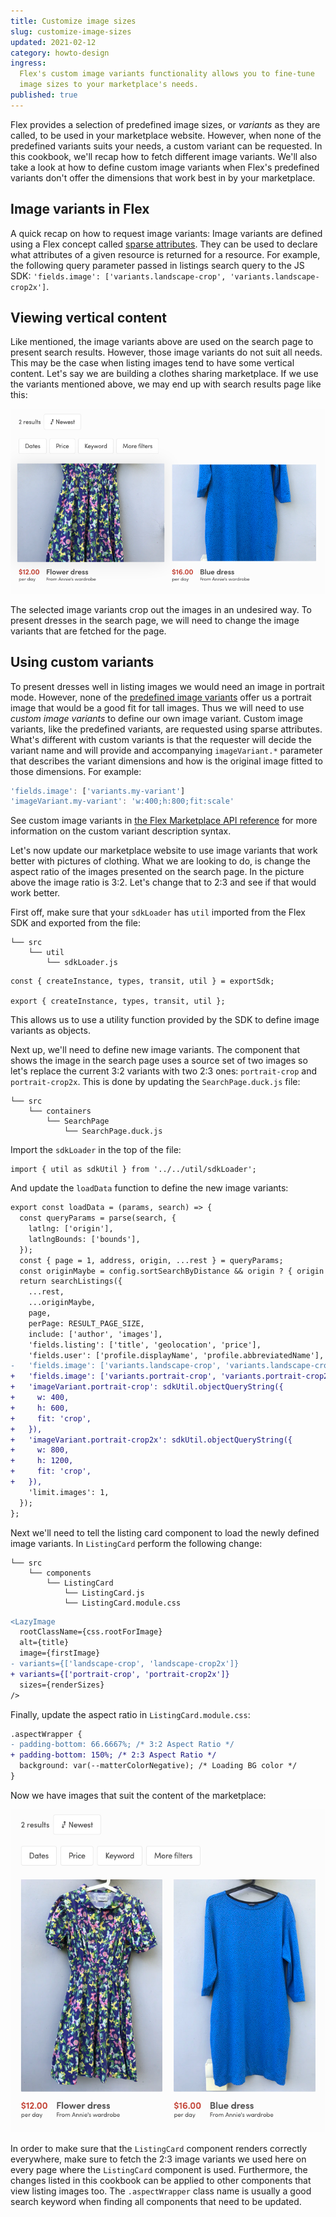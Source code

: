 ```yaml
---
title: Customize image sizes
slug: customize-image-sizes
updated: 2021-02-12
category: howto-design
ingress:
  Flex's custom image variants functionality allows you to fine-tune
  image sizes to your marketplace's needs.
published: true
---
```


Flex provides a selection of predefined image sizes, or _variants_ as
they are called, to be used in your marketplace website. However, when
none of the predefined variants suits your needs, a custom variant can
be requested. In this cookbook, we'll recap how to fetch different image
variants. We'll also take a look at how to define custom image variants
when Flex's predefined variants don't offer the dimensions that work
best in by your marketplace.

## Image variants in Flex

A quick recap on how to request image variants: Image variants are
defined using a Flex concept called
[sparse attributes](https://www.sharetribe.com/api-reference/index.html#sparse-attributes).
They can be used to declare what attributes of a given resource is
returned for a resource. For example, the following query parameter
passed in listings search query to the JS SDK:
`'fields.image': ['variants.landscape-crop', 'variants.landscape-crop2x']`.

## Viewing vertical content

Like mentioned, the image variants above are used on the search page to
present search results. However, those image variants do not suit all
needs. This may be the case when listing images tend to have some
vertical content. Let's say we are building a clothes sharing
marketplace. If we use the variants mentioned above, we may end up with
search results page like this:

![Landscape variants on tall images](landscape-search.png 'Landscape variants on tall images')

The selected image variants crop out the images in an undesired way. To
present dresses in the search page, we will need to change the image
variants that are fetched for the page.

## Using custom variants

To present dresses well in listing images we would need an image in
portrait mode. However, none of the
[predefined image variants](https://www.sharetribe.com/api-reference/marketplace.html#images)
offer us a portrait image that would be a good fit for tall images. Thus
we will need to use _custom image variants_ to define our own image
variant. Custom image variants, like the predefined variants, are
requested using sparse attributes. What's different with custom variants
is that the requester will decide the variant name and will provide and
accompanying `imageVariant.*` parameter that describes the variant
dimensions and how is the original image fitted to those dimensions. For
example:

```js
'fields.image': ['variants.my-variant']
'imageVariant.my-variant': 'w:400;h:800;fit:scale'
```

See custom image variants in
[the Flex Marketplace API reference](https://www.sharetribe.com/api-reference/marketplace.html#image-variants)
for more information on the custom variant description syntax.

Let's now update our marketplace website to use image variants that work
better with pictures of clothing. What we are looking to do, is change
the aspect ratio of the images presented on the search page. In the
picture above the image ratio is 3:2. Let's change that to 2:3 and see
if that would work better.

First off, make sure that your `sdkLoader` has `util` imported from the
Flex SDK and exported from the file:

```shell
└── src
    └── util
        └── sdkLoader.js
```

```
const { createInstance, types, transit, util } = exportSdk;

export { createInstance, types, transit, util };
```

This allows us to use a utility function provided by the SDK to define
image variants as objects.

Next up, we'll need to define new image variants. The component that
shows the image in the search page uses a source set of two images so
let's replace the current 3:2 variants with two 2:3 ones:
`portrait-crop` and `portrait-crop2x`. This is done by updating the
`SearchPage.duck.js` file:

```shell
└── src
    └── containers
        └── SearchPage
            └── SearchPage.duck.js
```

Import the `sdkLoader` in the top of the file:

```
import { util as sdkUtil } from '../../util/sdkLoader';
```

And update the `loadData` function to define the new image variants:

```diff
export const loadData = (params, search) => {
  const queryParams = parse(search, {
    latlng: ['origin'],
    latlngBounds: ['bounds'],
  });
  const { page = 1, address, origin, ...rest } = queryParams;
  const originMaybe = config.sortSearchByDistance && origin ? { origin } : {};
  return searchListings({
    ...rest,
    ...originMaybe,
    page,
    perPage: RESULT_PAGE_SIZE,
    include: ['author', 'images'],
    'fields.listing': ['title', 'geolocation', 'price'],
    'fields.user': ['profile.displayName', 'profile.abbreviatedName'],
-   'fields.image': ['variants.landscape-crop', 'variants.landscape-crop2x'],
+   'fields.image': ['variants.portrait-crop', 'variants.portrait-crop2x'],
+   'imageVariant.portrait-crop': sdkUtil.objectQueryString({
+     w: 400,
+     h: 600,
+     fit: 'crop',
+   }),
+   'imageVariant.portrait-crop2x': sdkUtil.objectQueryString({
+     w: 800,
+     h: 1200,
+     fit: 'crop',
+   }),
    'limit.images': 1,
  });
};
```

Next we'll need to tell the listing card component to load the newly
defined image variants. In `ListingCard` perform the following change:

```shell
└── src
    └── components
        └── ListingCard
            └── ListingCard.js
            └── ListingCard.module.css
```

```diff
<LazyImage
  rootClassName={css.rootForImage}
  alt={title}
  image={firstImage}
- variants={['landscape-crop', 'landscape-crop2x']}
+ variants={['portrait-crop', 'portrait-crop2x']}
  sizes={renderSizes}
/>
```

Finally, update the aspect ratio in `ListingCard.module.css`:

```diff
.aspectWrapper {
- padding-bottom: 66.6667%; /* 3:2 Aspect Ratio */
+ padding-bottom: 150%; /* 2:3 Aspect Ratio */
  background: var(--matterColorNegative); /* Loading BG color */
}
```

Now we have images that suit the content of the marketplace:

![Portrait variants on tall images](portrait-search.png 'Portrait variants on tall images')

In order to make sure that the `ListingCard` component renders correctly
everywhere, make sure to fetch the 2:3 image variants we used here on
every page where the `ListingCard` component is used. Furthermore, the
changes listed in this cookbook can be applied to other components that
view listing images too. The `.aspectWrapper` class name is usually a
good search keyword when finding all components that need to be updated.
